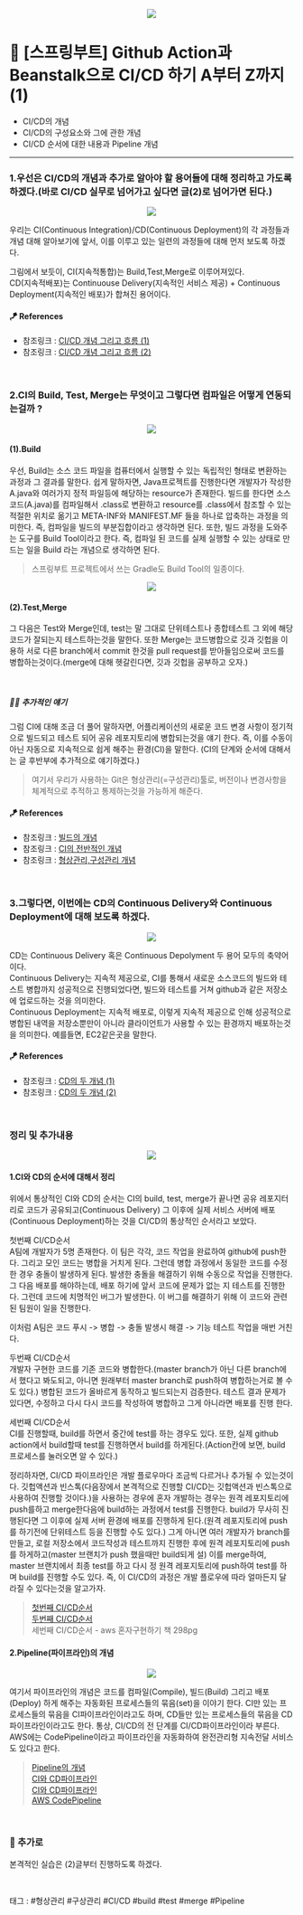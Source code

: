 <p align="center">
<img src="https://user-images.githubusercontent.com/59492312/151303176-57c2a564-5687-4605-b90f-f418c7e71b0a.png">
</p>

# 👣 [스프링부트] Github Action과 Beanstalk으로 CI/CD 하기 A부터 Z까지 (1)

* CI/CD의 개념
* CI/CD의 구성요소와 그에 관한 개념
* CI/CD 순서에 대한 내용과 Pipeline 개념

* * *



### 1.우선은 CI/CD의 개념과 추가로 알아야 할 용어들에 대해 정리하고 가도록 하겠다.(바로 CI/CD 실무로 넘어가고 싶다면 글(2)로 넘어가면 된다.)

<p align="center">
<img src="https://user-images.githubusercontent.com/59492312/150467453-6427d3f0-5933-4adb-b99d-0710a458bf77.png">
</p>

우리는 CI(Continuous Integration)/CD(Continuous Deployment)의 각 과정들과 개념 대해 알아보기에 앞서,
이를 이루고 있는 일련의 과정들에 대해 먼저 보도록 하겠다.   

그림에서 보듯이, CI(지속적통합)는 Build,Test,Merge로 이루어져있다.   
CD(지속적배포)는 Continuouse Delivery(지속적인 서비스 제공) + Continuous Deployment(지속적인 배포)가 합쳐진
용어이다.

#### 🪁 References
* 참조링크 : [CI/CD 개념 그리고 흐름 (1)](https://abbo.tistory.com/225)
* 참조링크 : [CI/CD 개념 그리고 흐름 (2)](https://artist-developer.tistory.com/24)

<br>



### 2.CI의 Build, Test, Merge는 무엇이고 그렇다면 컴파일은 어떻게 연동되는걸까 ?

<p align="center">
<img src="https://user-images.githubusercontent.com/59492312/151288599-0dc84d6a-1e09-4a94-97ba-2a6e0b9f7cbb.png">
</p>

#### (1).Build
우선, Build는 소스 코드 파일을 컴퓨터에서 실행할 수 있는 독립적인 형태로 변환하는 과정과 그 결과를 말한다.
쉽게 말하자면, Java프로젝트를 진행한다면 개발자가 작성한 A.java와 여러가지 정적 파일등에 해당하는 resource가 존재한다.
빌드를 한다면 소스코드(A.java)를 컴파일해서 .class로 변환하고 resource를 .class에서 참조할 수 있는 적절한 위치로 옮기고 
META-INF와 MANIFEST.MF 들을 하나로 압축하는 과정을 의미한다. 즉, 컴파일을 빌드의 부분집합이라고 생각하면 된다.
또한, 빌드 과정을 도와주는 도구를 Build Tool이라고 한다. 즉, 컴파일 된 코드를 실제 실행할 수 있는 상태로 만드는 
일을 Build 라는 개념으로 생각하면 된다.

> 스프링부트 프로젝트에서 쓰는 Gradle도 Build Tool의 일종이다.

<p align="center">
<img src="https://user-images.githubusercontent.com/59492312/151288671-4483d871-64ac-4f4f-be8d-cb9d06189b8d.png">
</p>

#### (2).Test,Merge
그 다음은 Test와 Merge인데, test는 말 그대로 단위테스트나 종합테스트 그 외에 해당 코드가 잘되는지
테스트하는것을 말한다. 또한 Merge는 코드병합으로 깃과 깃헙을 이용하 서로 다른 branch에서 commit 한것을 pull request를
받아들임으로써 코드를 병합하는것이다.(merge에 대해 헷갈린다면, 깃과 깃헙을 공부하고 오자.)

<br>

##### 👨‍💻 추가적인 얘기
그럼 CI에 대해 조금 더 풀어 말하자면, 어플리케이션의 새로운 코드 변경 사항이 정기적으로 빌드되고
테스트 되어 공유 레포지토리에 병합되는것을 얘기 한다. 즉, 이를 수동이 아닌 자동으로 지속적으로 쉽게 해주는 환경(CI)을 말한다.
(CI의 단계와 순서에 대해서는 글 후반부에 추가적으로 얘기하겠다.)

> 여기서 우리가 사용하는 Git은 형상관리(=구성관리)툴로, 버전이나 변경사항을 체계적으로 추적하고 통제하는것을 가능하게 해준다.

#### 🪁 References
* 참조링크 : [빌드의 개념](https://choseongho93.tistory.com/296)
* 참조링크 : [CI의 전반적인 개념](https://artist-developer.tistory.com/24)
* 참조링크 : [형상관리,구성관리 개념](https://ko.wikipedia.org/wiki/%EA%B5%AC%EC%84%B1_%EA%B4%80%EB%A6%AC)


<br>



### 3.그렇다면, 이번에는 CD의 Continuous Delivery와 Continuous Deployment에 대해 보도록 하겠다.

<p align="center">
<img src="https://user-images.githubusercontent.com/59492312/151291909-4045e805-9d64-41b1-b809-f74ba7c8e145.png">
</p>

CD는 Continuous Delivery 혹은 Continuous Depolyment 두 용어 모두의 축약어이다.   
Continuous Delivery는 지속적 제공으로, CI를 통해서 새로운 소스코드의 빌드와 테스트 병합까지 
성공적으로 진행되었다면, 빌드와 테스트를 거쳐 github과 같은 저장소에 업로드하는 것을 의미한다.   
Continuous Deployment는 지속적 배포로, 이렇게 지속적 제공으로 인해 성공적으로 병합된 내역을 저장소뿐만이 아니라 클라이언트가 사용할 수 있는 환경까지 배포하는것을 의미한다.
예를들면, EC2같은곳을 말한다.       
  
#### 🪁 References
* 참조링크 : [CD의 두 개념 (1)](https://abbo.tistory.com/225)   
* 참조링크 : [CD의 두 개념 (2)](https://ggn0.tistory.com/118)   

<br>



### 정리 및 추가내용

<p align="center">
<img src="https://user-images.githubusercontent.com/59492312/151293092-275d1aa6-cf5f-4289-99f9-c3216fe0f200.png">
</p>

#### 1.CI와 CD의 순서에 대해서 정리

위에서 통상적인 CI와 CD의 순서는 CI의 build, test, merge가 끝나면 공유 레포지터리로 코드가 공유되고(Continuous Delivery) 
그 이후에 실제 서비스 서버에 배포(Continuous Deployment)하는 것을 CI/CD의 통상적인 순서라고 보았다.

첫번째 CI/CD순서    
A팀에 개발자가 5명 존재한다. 이 팀은 각각, 코드 작업을 완료하여 github에 push한다.
그리고 모인 코드는 병합을 거치게 된다. 그런데 병합 과정에서 동일한 코드를 수정한 경우 충돌이 발생하게 된다.
발생한 충돌을 해결하기 위해 수동으로 작업을 진행한다. 그 다음 배포를 해야하는데, 배포 하기에 앞서 코드에 문제가 없는 지 테스트를 진행한다.
그런데 코드에 치명적인 버그가 발생한다. 이 버그를 해결하기 위해 이 코드와 관련된 팀원이 일을 진행한다.

이처럼 A팀은 코드 푸시 -> 병합 -> 충돌 발생시 해결 -> 기능 테스트 작업을 매번 거친다.

두번째 CI/CD순서    
개발자 구현한 코드를 기존 코드와 병합한다.(master branch가 아닌 다른 branch에서 했다고 봐도되고, 아니면 원래부터
master branch로 push하여 병합하는거로 볼 수도 있다.) 병합된 코드가 올바르게 동작하고 빌드되는지 검증한다.
테스트 결과 문제가 있다면, 수정하고 다시 다시 코드를 작성하여 병합하고 그게 아니라면 배포를 진행 한다.

세번째 CI/CD순서    
CI를 진행할때, build를 하면서 중간에 test를 하는 경우도 있다. 또한, 실제 github action에서 
build할때 test를 진행하면서 build를 하게된다.(Action칸에 보면, build 프로세스를 눌러오면 알 수 있다.)

정리하자면, 
CI/CD 파이프라인은 개발 플로우마다 조금씩 다르거나 추가될 수 있는것이다. 깃헙액션과 빈스톡(다음장에서
본격적으로 진행할 CI/CD는 깃헙액션과 빈스톡으로 사용하여 진행할 것이다.)을 사용하는 경우에 혼자 개발하는 경우는
원격 레포지토리에 push를하고 merge한다음에 build하는 과정에서 test를 진행한다. build가 무사히 진행된다면
그 이후에 실제 서버 환경에 배포를 진행하게 된다.(원격 레포지토리에 push를 하기전에 단위테스트 등을 진행할 수도 있다.)
그게 아니면 여러 개발자가 branch를 만들고, 로컬 저장소에서 코드작성과 테스트까지 진행한 후에 원격 레포지토리에 push를
하게하고(master 브랜치가 push 했을때만 build되게 설) 이를 merge하여, master 브랜치에서 최종 test를 하고 다시 정
원격 레포지토리에 push하여 test를 하며 build를 진행할 수도 있다. 즉, 이 CI/CD의 과정은 개발 플로우에 따라 얼마든지 달라질 수 있다는것을 알고가자.

> [첫번째 CI/CD순서](https://abbo.tistory.com/225)   
> [두번째 CI/CD순서](https://ggn0.tistory.com/118)    
> 세번째 CI/CD순서 - aws 혼자구현하기 책 298pg    

#### 2.Pipeline(파이프라인)의 개념

<p align="center">
<img src="https://user-images.githubusercontent.com/59492312/151294755-efebeccc-27c4-407a-a846-8ad1d89c7515.png">
</p>

여기서 파이프라인의 개념은 코드를 컴파일(Compile), 빌드(Build) 그리고 배포(Deploy) 하게 해주는 자동화된 프로세스들의 묶음(set)을
이야기 한다. CI만 있는 프로세스들의 묶음을 CI파이프라인이라고도 하며, CD들만 있는 프로세스들의 묶음을 CD파이프라인이라고도 한다.
통상, CI/CD의 전 단계를 CI/CD파이프라인이라 부른다. AWS에는 CodePipeline이라고 파이프라인을 자동화하여 완전관리형 지속전달 서비스도 있다고 한다.

> [Pipeline의 개념](https://linux.systemv.pe.kr/%EC%86%8C%ED%94%84%ED%8A%B8%EC%9B%A8%EC%96%B4-%EC%97%94%EC%A7%80%EB%8B%88%EC%96%B4%EB%A7%81%EC%97%90%EC%84%9C-%ED%8C%8C%EC%9D%B4%ED%94%84%EB%9D%BC%EC%9D%B8pipeline%EC%9D%80-%EB%AC%B4%EC%97%87/)   
> [CI와 CD파이프라인](https://ichi.pro/ko/circleci-dae-gitlab-olbaleun-ci-cd-dogu-seontaeg-273919299873289)   
> [CI와 CD파이프라인](https://www.redhat.com/ko/topics/devops/what-cicd-pipeline)   
> [AWS CodePipeline](https://aws.amazon.com/ko/codepipeline/)    

<br>



### 🚀 추가로
본격적인 실습은 (2)글부터 진행하도록 하겠다.

<br>

태그 : #형상관리 #구상관리 #CI/CD #build #test #merge #Pipeline